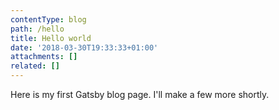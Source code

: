 ```yaml
---
contentType: blog
path: /hello
title: Hello world
date: '2018-03-30T19:33:33+01:00'
attachments: []
related: []
---
```

Here is my first Gatsby blog page. I'll make a few more shortly.
